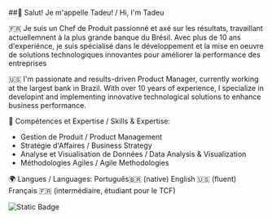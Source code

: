 ##👋 Salut! Je m'appelle Tadeu! / Hi, I'm Tadeu

🇫🇷 Je suis un Chef de Produit passionné et axé sur les résultats, travaillant actuellemnent à la plus grande banque du Brésil. Avec plus de 10 ans d'experiénce, je suis spécialisé dans le développement et la mise en oeuvre de solutions technologiques innovantes pour améliorer la performance des entreprises

🇺🇸 I'm passionate and results-driven Product Manager, currently working at the largest bank in Brazil. With over 10 years of experience, I specialize in developint and implementing innovative technological solutions to enhance business performance.

🔧 Compétences et Expertise / Skills & Expertise:
- Gestion de Produit / Product Management
- Stratégie d'Affaires / Business Strategy
- Analyse et Visualisation de Données / Data Analysis & Visualization
- Méthodologies Agiles / Agile Methodologies

🌍 Langues / Languages:
Português🇧🇷 (native)
English 🇺🇸 (fluent)
Français 🇫🇷 (intermédiaire, étudiant pour le TCF)

![Static Badge](https://img.shields.io/badge/Python-3776AB?style=for-the-badge&logo=python&color=white)

<!--
**tadeuferreirajr/tadeuferreirajr** is a ✨ _special_ ✨ repository because its `README.md` (this file) appears on your GitHub profile.

Here are some ideas to get you started:

- 🔭 I’m currently working on ...
- 🌱 I’m currently learning ...
- 👯 I’m looking to collaborate on ...
- 🤔 I’m looking for help with ...
- 💬 Ask me about ...
- 📫 How to reach me: ...
- 😄 Pronouns: ...
- ⚡ Fun fact: ...
-->
